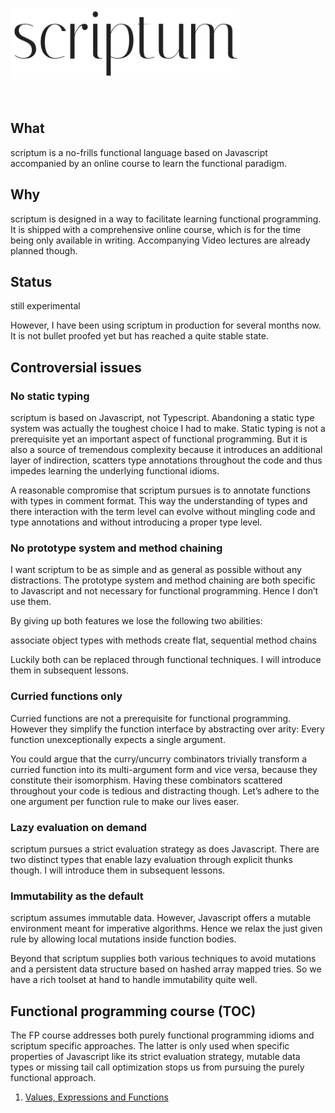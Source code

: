 <img src="./logo.png" width="366" height="114" alt="scriptum"><br><br><br>

## What

scriptum is a no-frills functional language based on Javascript accompanied by an online course to learn the functional paradigm.

## Why

scriptum is designed in a way to facilitate learning functional programming. It is shipped with a comprehensive online course, which is for the time being only available in writing. Accompanying Video lectures are already planned though.

## Status

still experimental

However, I have been using scriptum in production for several months now. It is not bullet proofed yet but has reached a quite stable state.

## Controversial issues

### No static typing

scriptum is based on Javascript, not Typescript. Abandoning a static type system was actually the toughest choice I had to make. Static typing is not a prerequisite yet an important aspect of functional programming. But it is also a source of tremendous complexity because it introduces an additional layer of indirection, scatters type annotations throughout the code and thus impedes learning the underlying functional idioms.

A reasonable compromise that scriptum pursues is to annotate functions with types in comment format. This way the understanding of types and there interaction with the term level can evolve without mingling code and type annotations and without introducing a proper type level.

### No prototype system and method chaining

I want scriptum to be as simple and as general as possible without any distractions. The prototype system and method chaining are both specific to Javascript and not necessary for functional programming. Hence I don’t use them.

By giving up both features we lose the following two abilities:

associate object types with methods
create flat, sequential method chains

Luckily both can be replaced through functional techniques. I will introduce them in subsequent lessons.

### Curried functions only

Curried functions are not a prerequisite for functional programming. However they simplify the function interface by abstracting over arity: Every function unexceptionally expects a single argument.

You could argue that the curry/uncurry combinators trivially transform a curried function into its multi-argument form and vice versa, because they constitute their isomorphism. Having these combinators scattered throughout your code is tedious and distracting though. Let’s adhere to the one argument per function rule to make our lives easer.

### Lazy evaluation on demand

scriptum pursues a strict evaluation strategy as does Javascript. There are two distinct types that enable lazy evaluation through explicit thunks though. I will introduce them in subsequent lessons.

### Immutability as the default

scriptum assumes immutable data. However, Javascript offers a mutable environment meant for imperative algorithms. Hence we relax the just given rule by allowing local mutations inside function bodies.

Beyond that scriptum supplies both various techniques to avoid mutations and a persistent data structure based on hashed array mapped tries. So we have a rich toolset at hand to handle immutability quite well.

## Functional programming course (TOC)

The FP course addresses both purely functional programming idioms and scriptum specific approaches. The latter is only used when specific properties of Javascript like its strict evaluation strategy, mutable data types or missing tail call optimization stops us from pursuing the purely functional approach.

1. [Values, Expressions and Functions](https://github.com/kongware/scriptum/blob/master/ch-1.md)
